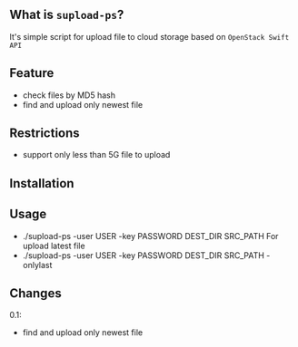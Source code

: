 What is ``supload-ps``?
--------------------

It's simple script for upload file to cloud storage based on
`OpenStack Swift API `


Feature
-------

* check files by MD5 hash
* find and upload only newest file


Restrictions
------------
* support only less than 5G file to upload

Installation
------------

Usage
-----
* ./supload-ps -user USER -key PASSWORD DEST_DIR SRC_PATH
For upload latest file
* ./supload-ps -user USER -key PASSWORD DEST_DIR SRC_PATH -onlylast

Changes
-------
0.1:
* find and upload only newest file
